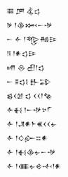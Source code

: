 <div class='block'>
<div class='line'>𒐍 𒂆 𒆬𒌓</div>
<div class='line'>𒃻 𒁹𒆠𒈲𒀸𒋩</div>
<div class='line'>𒀸 𒅆 𒁹𒈜𒄀𒄿</div>
<div class='line'>𒀀 𒁹𒀭𒌓𒄿</div>
<div class='line'>𒋬 𒊮 𒌷𒁹𒌓</div>
<div class='line'>𒀸 𒐉𒌓𒋙 𒃲𒁉</div>
<div class='line'>𒌗𒌋𒌆 𒌓 𒌋𒌋𒁹𒆚</div>
<div class='line'>𒅆𒈬 𒁹𒀸𒋩𒆳𒇲</div>
<div class='line'>𒅆 𒁹𒂗𒀭𒈨𒌍𒌋𒌋𒉡</div>
<div class='line'>𒅆 𒁹𒄭𒅎𒇹𒀭</div>
<div class='line'>𒅆 𒁹𒈬𒆠𒉡𒀸𒋩</div>
<div class='line'>𒅆 𒁹𒈪𒉡𒄴𒋾𒁹𒀭</div>
</div>